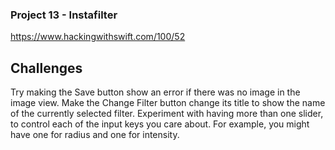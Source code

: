 ### Project 13 - Instafilter
 https://www.hackingwithswift.com/100/52

 ## Challenges
 Try making the Save button show an error if there was no image in the image view.
Make the Change Filter button change its title to show the name of the currently selected filter.
Experiment with having more than one slider, to control each of the input keys you care about. For example, you might have one for radius and one for intensity.
